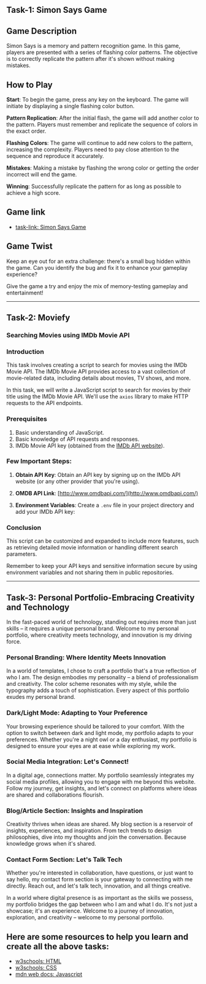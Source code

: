


## __Task-1__: Simon Says Game

## __Game Description__

Simon Says is a memory and pattern recognition game. In this game, players are presented with a series of flashing color patterns. The objective is to correctly replicate the pattern after it's shown without making mistakes.

## How to Play
__Start__: To begin the game, press any key on the keyboard. The game will initiate by displaying a single flashing color button.

__Pattern Replication__: After the initial flash, the game will add another color to the pattern. Players must remember and replicate the sequence of colors in the exact order.

__Flashing Colors__: The game will continue to add new colors to the pattern, increasing the complexity. Players need to pay close attention to the sequence and reproduce it accurately.

__Mistakes__: Making a mistake by flashing the wrong color or getting the order incorrect will end the game.

__Winning__: Successfully replicate the pattern for as long as possible to achieve a high score.

## Game link 
- [task-link: Simon Says Game](https://priti200.github.io/Simon-Say-Game/)


## Game Twist

Keep an eye out for an extra challenge: there's a small bug hidden within the game. Can you identify the bug and fix it to enhance your gameplay experience?

Give the game a try and enjoy the mix of memory-testing gameplay and entertainment!

---


## __Task-2__: Moviefy

### Searching Movies using IMDb Movie API

### __Introduction__

This task involves creating a script to search for movies using the IMDb Movie API. The IMDb Movie API provides access to a vast collection of movie-related data, including details about movies, TV shows, and more.

In this task, we will write a JavaScript script to search for movies by their title using the IMDb Movie API. We'll use the `axios` library to make HTTP requests to the API endpoints.

### __Prerequisites__

1. Basic understanding of JavaScript.
2. Basic knowledge of API requests and responses.
3. IMDb Movie API key (obtained from the [IMDb API website](http://www.omdbapi.com/)).

### __Few Important Steps:__

1. **Obtain API Key**: Obtain an API key by signing up on the IMDb API website (or any other provider that you're using).

2. **OMDB API Link**: [http://www.omdbapi.com/](http://www.omdbapi.com/)

3. **Environment Variables**: Create a `.env` file in your project directory and add your IMDb API key:


### __Conclusion__

This script can be customized and expanded to include more features, such as retrieving detailed movie information or handling different search parameters.

Remember to keep your API keys and sensitive information secure by using environment variables and not sharing them in public repositories.

---

## __Task-3__: Personal Portfolio-Embracing Creativity and Technology

In the fast-paced world of technology, standing out requires more than just skills – it requires a unique personal brand. Welcome to my personal portfolio, where creativity meets technology, and innovation is my driving force.

### Personal Branding: Where Identity Meets Innovation

In a world of templates, I chose to craft a portfolio that's a true reflection of who I am. The design embodies my personality – a blend of professionalism and creativity. The color scheme resonates with my style, while the typography adds a touch of sophistication. Every aspect of this portfolio exudes my personal brand.

### Dark/Light Mode: Adapting to Your Preference

Your browsing experience should be tailored to your comfort. With the option to switch between dark and light mode, my portfolio adapts to your preferences. Whether you're a night owl or a day enthusiast, my portfolio is designed to ensure your eyes are at ease while exploring my work.

### Social Media Integration: Let's Connect!

In a digital age, connections matter. My portfolio seamlessly integrates my social media profiles, allowing you to engage with me beyond this website. Follow my journey, get insights, and let's connect on platforms where ideas are shared and collaborations flourish.

### Blog/Article Section: Insights and Inspiration

Creativity thrives when ideas are shared. My blog section is a reservoir of insights, experiences, and inspiration. From tech trends to design philosophies, dive into my thoughts and join the conversation. Because knowledge grows when it's shared.

### Contact Form Section: Let's Talk Tech

Whether you're interested in collaboration, have questions, or just want to say hello, my contact form section is your gateway to connecting with me directly. Reach out, and let's talk tech, innovation, and all things creative.

In a world where digital presence is as important as the skills we possess, my portfolio bridges the gap between who I am and what I do. It's not just a showcase; it's an experience. Welcome to a journey of innovation, exploration, and creativity – welcome to my personal portfolio.



## Here are some resources to help you learn and create all the above tasks:

- [w3schools: HTML](https://www.w3schools.com/html/)
- [w3schools: CSS](https://www.w3schools.com/css/)
- [mdn web docs: Javascript](https://developer.mozilla.org/en-US/docs/Web/JavaScript)